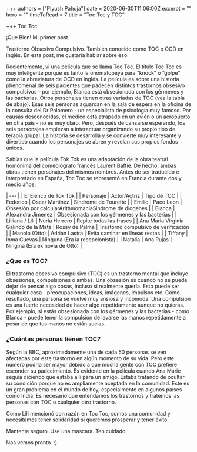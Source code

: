 +++
authors = ["Piyush Pahuja"]
date = 2020-06-30T11:06:00Z
excerpt = ""
hero = ""
timeToRead = 7
title = "Toc Toc y TOC"

+++
Toc Toc

¡Que Bien! Mi primer post.

Trastorno Obsesivo Compulsivo. También conocido como TOC o OCD en inglés. En esta post, me gustaría hablar sobre eso.

Recientemente, vi una película que se llama Toc Toc. El título Toc Toc es muy inteligente porque es tanto la onomatopeya para “knock” o “golpe” como la abreviatura de OCD en inglés. La película es sobre una historia phenomenal de seis pacientes que padecen distintos trastornos obsesivo compulsivos - por ejemplo, Blanca está obsesionada con los gérmenes y las bacterias. Otros personajes tienen otras variadas de TOC (vea la tabla de abajo). Esas seis personas aguardan en la sala de espera en la oficina de la consulta del Dr Palomero - un especialista de psicología muy famoso. Por causas desconocidas, el médico está atrapado en un avión o un aeropuerto en otra país - no es muy claro. Pero, después de cansarse esperando, los seis personajes empiezan a interactuar organizando su propio tipo de terapia grupal. La historia se desarrolla y se convierte muy interesante y divertido cuando los personajes se abren y revelan sus propios fondos únicos.

Sabías que la película Tok Tok es una adaptación de la obra teatral homónima del comediógrafo francés Laurent Baffie. De hecho, ambas obras tienen personajes del mismos nombres. Antes de ser traducido e interpretado en España, Toc Toc se representó en Francia durante dos y medio años.

| --- |
| El Elenco de Tok Tok |
| Personaje | Actor/Actriz | Tipo de TOC |
| Federico | Oscar Martinez | Sindrome de Tourette |
| Emilio | Paco Leon | Obsesión por calcularArithmomaniaSindrome de diogenes |
| Blanca | Alexandra Jimenez | Obsesionada con los gérmenes y las bacterias |
| Lilliana / Lili | Nuria Herrero | Repite todas las frases |
| Ana Maria Virginia Galindo de la Mata | Rossy de Palma | Trastorno compulsivo de verificación |
| Manolo (Otto) | Adrian Lastra | Evita caminar en líneas rectas |
| Tiffany | Inma Cuevas | Ninguna (Era la recepcionista) |
| Natalia | Ana Rujas | Ningina (Era ex novia de Otto) |

### **¿Que es TOC?**

El trastorno obsesivo compulsivo (TOC) es un trastorno mental que incluye obsesiones, compulsiones o ambas. Una obsesión es cuando no se puede dejar de pensar algo cosas, incluso si realmente quería. Esto puede ser cualquier cosa - preocupaciones, ideas, imágenes, impulsos etc. Como resultado, una persona se vuelve muy ansiosa y incomoda. Una compulsión es una fuerte necesidad de hacer algo repetidamente aunque no quieras. Por ejemplo, si estás obsesionada con los gérmenes y las bacterias - como Blanca - puede tener la compulsión de lavarse las manos repetidamente a pesar de que tus manos no están sucias.

### **¿Cuántas personas tienen TOC?**

Según la BBC, aproximadamente una de cada 50 personas se ven afectadas por este trastorno en algún momento de su vida. Pero este número podría ser mayor debido a que mucha gente con TOC prefiere esconder su padecimiento. Es evidente en la película cuando Ana Marie seguía diciendo que estaba allí para un amigo. Estaba tratando de ocultar su condición porque no es ampliamente aceptada en la comunidad. Este es un gran problema en el mundo de hoy, especialmente en algunos países como India. Es necesario que entendamos los trastornos y tratemos las personas con TOC o cualquier otro trastorno.

Como Lili mencionó con razón en Toc Toc, somos una comunidad y necesitamos tener solidaridad si queremos prosperar y tener éxito.

Mantente seguro. Use una mascara. Ten cuidado.

Nos vemos pronto. :)